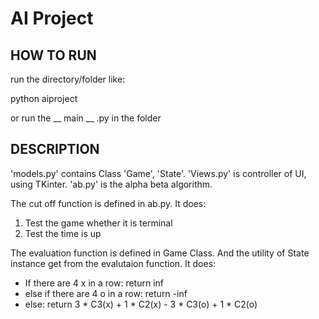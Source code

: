 AI Project
==========

HOW TO RUN
----------
run the directory/folder like:

python aiproject 

or run the __ main __ .py in the folder



DESCRIPTION
-----------
'models.py' contains Class 'Game', 'State'. 
'Views.py' is controller of UI, using TKinter.
'ab.py' is the alpha beta algorithm.

The cut off function is defined in ab.py.
It does:
  1. Test the game whether it is terminal
  2. Test the time is up

The evaluation function is defined in Game Class.
And the utility of State instance get from the evalutaion function.
It does:
 * If there are 4 x in a row: return inf
 * else if there are 4 o in a row: return -inf
 * else: return 3 * C3(x) + 1 * C2(x) -  3 * C3(o) + 1 * C2(o)



